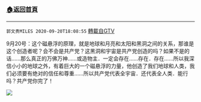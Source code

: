 ﻿###  [:house:返回首頁](https://github.com/ourhimalayas/txt)
---

`郭文贵MILES 2020-09-20T18:08:55` [轉載自GTV](https://gtv.org/web/#/UserInfo/5e596957357cc612d35a8044)

9月20号：这个磁悬浮的原理，就是地球和月亮和太阳和黑洞之间的关系，那谁是这个创造者呢？会不会是共产党？这黑洞和宇宙是共产党创造的吗？如果不是的话……那么真正的万佛万神……或造物主．一定会存在……存在．存在……所以我深信小小的地球之外，有着巨大的一个磁悬浮的力量，他创造了我们地球和人类，我们必须要有绝对的信任和尊重……所以共产党代表全宇宙．还代表全人类．能行吗？共产党你完了！

[![](https://filegroup.gtv.org/cdn-cgi/image/width=600/https://filegroup.gtv.org/group3/default/20200920/18/08/0/63831dd7368390a2c6fe394b3411bc9b)](https://filegroup.gtv.org/group3/default/20200920/18/08/0/b37c3a68b1e80ada0d961a5cbf24105e.MOV)